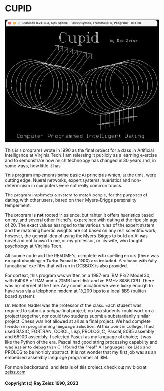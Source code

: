 # CUPID

![Cupid splash screen](assets/CUPID.jpg)


This is a program I wrote in 1990 as the final project for a class in Artificial Intelligence at Virginia Tech. I am releasing it publicly as a learning exercise and to demonstrate how much technology has changed in 30 years and, in some ways, how little it has.

This program implements some basic AI principals which, at the time, were cutting edge. Nueral networks, expert systems, hueristics and non-determinism in computers were not really common topics.

The program implemets a system to match people, for the purposes of dating, with other users, based on their Myers-Briggs personality temperment. 

The program is **not** rooted in ssience, but rahter, it offers hueristics based on my, and several other friend's, expereince with dating at the ripe old age of 20. The exact values assinged to the various rules of the expert system and the matching huertic weights are not based on any real scientific work; however, the general idea of using the Myers-Briggs to build an AI was novel and not known to me, or my professor, or his wife, who taught psychology at Virginia Tech.

All source code and the README's, complete with spelling errors (there was no spell checking in Turbo Pascal in 1990) are included. A release with fully funcational exe files that will run in DOSBOX is also provided.

For context, this program was written on a 1987-era IBM PS/2 Model 30, with 640KB of RAM and a 20MB hard disk and an 8MHz 8086 CPU. There was no internet at the time. Any communication we were lucky enough to have was via a telephone modem at 19,200 bps to a local BBS (buliten board system).

Dr. Morton Nadler was the professor of the class. Each student was required to submit a *unique* final project; no two students could work on a project teogether, nor could two students submit a substantianlly similar project. Chess was not allowed at all as a final project. We had complete freedom in programming language selection. At this point in college, I had used BASIC, FORTRAN, COBOL, Lisp, PROLOG, C, Pascal, 8085 assembly and 68000 assembly. I selected Pascal as my language of choice; it was like the Python of the era. Pascal had good string processing capability and was easier to debug than C. I found the "real" AI languages like Lisp and PROLOG to be horribly abstract. It is not wonder that my first job was as an embedded assembly language programmer at IBM. 

For more background, and details of this project, check out my blog at [zeisz.com](https://www.zeisz.com)

#### Copyright (c) Ray Zeisz 1990, 2023
